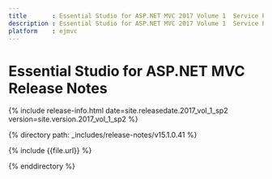 ```yaml
---
title       : Essential Studio for ASP.NET MVC 2017 Volume 1  Service Pack 2  Release Notes
description : Essential Studio for ASP.NET MVC 2017 Volume 1  Service Pack 2  Release Notes
platform    : ejmvc
---
```


# Essential Studio for ASP.NET MVC Release Notes

{% include release-info.html date=site.releasedate.2017_vol_1_sp2 version=site.version.2017_vol_1_sp2 %} 

{% directory path: _includes/release-notes/v15.1.0.41 %}

{% include {{file.url}} %}

{% enddirectory %}
